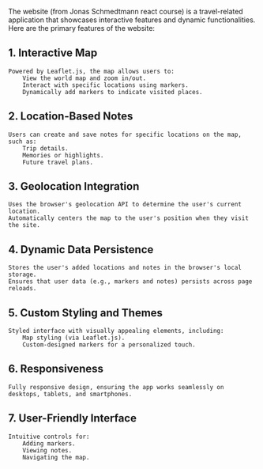 The website (from Jonas Schmedtmann react course) is a travel-related application that showcases interactive features and dynamic functionalities. Here are the primary features of the website:

## 1. Interactive Map

    Powered by Leaflet.js, the map allows users to:
        View the world map and zoom in/out.
        Interact with specific locations using markers.
        Dynamically add markers to indicate visited places.

## 2. Location-Based Notes

    Users can create and save notes for specific locations on the map, such as:
        Trip details.
        Memories or highlights.
        Future travel plans.

## 3. Geolocation Integration

    Uses the browser's geolocation API to determine the user's current location.
    Automatically centers the map to the user's position when they visit the site.

## 4. Dynamic Data Persistence

    Stores the user's added locations and notes in the browser's local storage.
    Ensures that user data (e.g., markers and notes) persists across page reloads.

## 5. Custom Styling and Themes

    Styled interface with visually appealing elements, including:
        Map styling (via Leaflet.js).
        Custom-designed markers for a personalized touch.

## 6. Responsiveness

    Fully responsive design, ensuring the app works seamlessly on desktops, tablets, and smartphones.

## 7. User-Friendly Interface

    Intuitive controls for:
        Adding markers.
        Viewing notes.
        Navigating the map.

